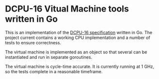 DCPU-16 Vitual Machine tools written in Go
==========================================

This is an implementation of the
[DCPU-16 specification](http://0x10c.com/doc/dcpu-16.txt) written in Go. The
project current contains a working CPU implementation and a number of tests to
ensure correctness.

The virtual machine is implemented as an object so that several can be
instantiated and run in separate goroutines. 

The virtual machine is cycle-time accurate. It is currently running at 1 GHz, 
so the tests complete in a reasonable timeframe.
